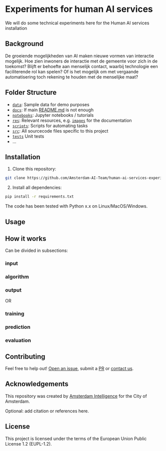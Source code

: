 # Experiments for human AI services

We will do some technical experiments here for the Human AI services installation

## Background

De groeiende mogelijkheden van AI maken nieuwe vormen van interactie mogelijk. Hoe zien inwoners de interactie met de gemeente voor zich in de toekomst? Blijft er behoefte aan menselijk contact, waarbij technologie een faciliterende rol kan spelen? Of is het mogelijk om met vergaande automatisering toch rekening te houden met de menselijke maat?

## Folder Structure

* [`data`](./data): Sample data for demo purposes
* [`docs`](./docs): If main [README.md](./README.md) is not enough
* [`notebooks`](./notebooks): Jupyter notebooks / tutorials
* [`res`](./res): Relevant resources, e.g. [`images`](./res/images/) for the documentation
* [`scripts`](./scripts): Scripts for automating tasks
* [`src`](./src): All sourcecode files specific to this project
* [`tests`](./tests) Unit tests
* ...

## Installation 

1) Clone this repository:

```bash
git clone https://github.com/Amsterdam-AI-Team/human-ai-services-experiments.git
```




2) Install all dependencies:
    


```bash
pip install -r requirements.txt
```



The code has been tested with Python x.x on Linux/MacOS/Windows. 

## Usage

## How it works

Can be divided in subsections:

### input
### algorithm
### output

OR

### training
### prediction
### evaluation

## Contributing

Feel free to help out! [Open an issue](https://github.com/Amsterdam-AI-Team/human-ai-services-experiments/issues), submit a [PR](https://github.com/Amsterdam-AI-Team/human-ai-services-experiments/pulls) or [contact us](https://amsterdamintelligence.com/contact/).




## Acknowledgements

This repository was created by [Amsterdam Intelligence](https://amsterdamintelligence.com/) for the City of Amsterdam.



Optional: add citation or references here.


## License 

This project is licensed under the terms of the European Union Public License 1.2 (EUPL-1.2).
